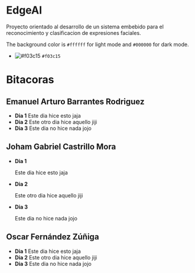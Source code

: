 # **EdgeAI**
Proyecto orientado al desarrollo de un sistema embebido para el reconocimiento y clasificacion de expresiones faciales.

The background color is `#ffffff` for light mode and `#000000` for dark mode.

- ![#f03c15](https://placehold.it/150/ffffff/ff0000?text=hello) `#f03c15`

# **Bitacoras**

## **Emanuel Arturo Barrantes Rodriguez**
* **Dia 1**
    Este dia hice esto jaja
* **Dia 2**
    Este otro dia hice aquello jiji
* **Dia 3**
    Este dia no hice nada jojo

## **Joham Gabriel Castrillo Mora**
* **Dia 1**
  
    Este dia hice esto jaja
* **Dia 2**
  
    Este otro dia hice aquello jiji
* **Dia 3**
  
    Este dia no hice nada jojo

## **Oscar Fernández Zúñiga**
* **Dia 1**
    Este dia hice esto jaja
* **Dia 2**
    Este otro dia hice aquello jiji
* **Dia 3**
    Este dia no hice nada jojo
